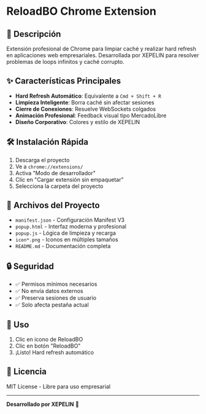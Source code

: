 # ReloadBO Chrome Extension

## 🚀 Descripción
Extensión profesional de Chrome para limpiar caché y realizar hard refresh en aplicaciones web empresariales. Desarrollada por XEPELIN para resolver problemas de loops infinitos y caché corrupto.

## ✨ Características Principales
- **Hard Refresh Automático**: Equivalente a `Cmd + Shift + R`
- **Limpieza Inteligente**: Borra caché sin afectar sesiones
- **Cierre de Conexiones**: Resuelve WebSockets colgados
- **Animación Profesional**: Feedback visual tipo MercadoLibre
- **Diseño Corporativo**: Colores y estilo de XEPELIN

## 🛠️ Instalación Rápida
1. Descarga el proyecto
2. Ve a `chrome://extensions/`
3. Activa "Modo de desarrollador"
4. Clic en "Cargar extensión sin empaquetar"
5. Selecciona la carpeta del proyecto

## 📁 Archivos del Proyecto
- `manifest.json` - Configuración Manifest V3
- `popup.html` - Interfaz moderna y profesional
- `popup.js` - Lógica de limpieza y recarga
- `icon*.png` - Iconos en múltiples tamaños
- `README.md` - Documentación completa

## 🔒 Seguridad
- ✅ Permisos mínimos necesarios
- ✅ No envía datos externos
- ✅ Preserva sesiones de usuario
- ✅ Solo afecta pestaña actual

## 🎯 Uso
1. Clic en icono de ReloadBO
2. Clic en botón "ReloadBO"
3. ¡Listo! Hard refresh automático

## 📄 Licencia
MIT License - Libre para uso empresarial

---
**Desarrollado por XEPELIN** 🏢
